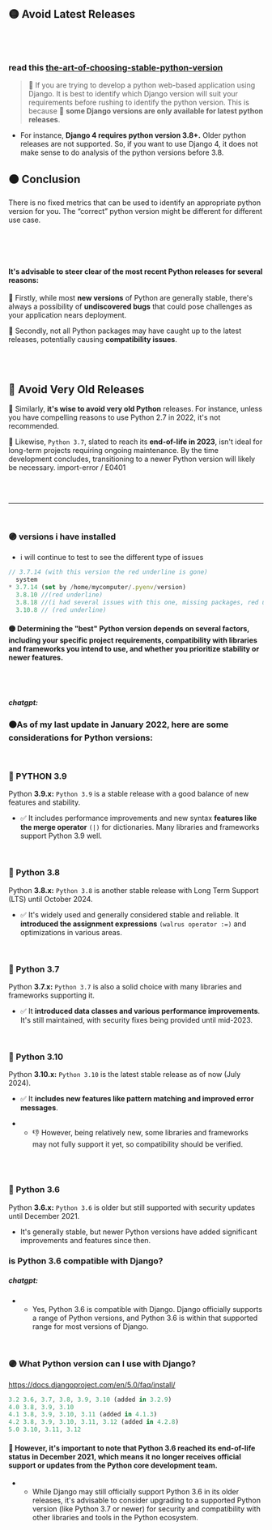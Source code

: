 ## 🟡 Avoid Latest Releases

<br>
<br>

### read this [the-art-of-choosing-stable-python-version](https://medium.com/@rishabhojha11/the-art-of-choosing-stable-python-version-70a7c755467b)

> 🔴 If you are trying to develop a python web-based application using Django. It is best to identify which Django version will suit your requirements before rushing to identify the python version. This is because 👾 **some Django versions are only available for latest python releases**.

- For instance, **Django 4 requires python version 3.8+.** Older python releases are not supported. So, if you want to use Django 4, it does not make sense to do analysis of the python versions before 3.8.

## 🟠 Conclusion
There is no fixed metrics that can be used to identify an appropriate python version for you. The “correct” python version might be different for different use case.

<br>
<br>
<br>

#### It's advisable to steer clear of the most recent Python releases for several reasons:


  🔸 Firstly, while most **new versions** of Python are generally stable, there's always a possibility of **undiscovered bugs** that could pose challenges as your application nears deployment.

 🔸 Secondly, not all Python packages may have caught up to the latest releases, potentially causing **compatibility issues**.


<br>

<br>

## 🔴 Avoid Very Old Releases


🔸 Similarly, **it's wise to avoid very old Python** releases. For instance, unless you have compelling reasons to use Python 2.7 in 2022, it's not recommended.

🔸 Likewise, `Python 3.7`, slated to reach its **end-of-life in 2023**, isn't ideal for long-term projects requiring ongoing maintenance. By the time development concludes, transitioning to a newer Python version will likely be necessary.
import-error / E0401


<br>
<br>

---

<br>



### 🟣 versions i have installed

- i will continue to test to see the different type of issues

```javascript
// 3.7.14 (with this version the red underline is gone)
  system
* 3.7.14 (set by /home/mycomputer/.pyenv/version)
  3.8.10 //(red underline)
  3.8.18 //(i had several issues with this one, missing packages, red underline)
  3.10.8 // (red underline)

```




#### 🟡 Determining the "best" Python version depends on several factors, including your specific project requirements, compatibility with libraries and frameworks you intend to use, and whether you prioritize stability or newer features.

<br>
<br>

##### chatgpt:

### 🟠As of my last update in January 2022, here are some considerations for Python versions:

<br>

### 🔸 PYTHON 3.9

Python **3.9.x:** `Python 3.9` is a stable release with a good balance of new features and stability.

- ✅ It includes performance improvements and new syntax **features like the merge operator** `(|)` for dictionaries. Many libraries and frameworks support Python 3.9 well.


<br>

### 🔸 Python 3.8

Python **3.8.x:** `Python 3.8` is another stable release with Long Term Support (LTS) until October 2024.

- ✅ It's widely used and generally considered stable and reliable. It **introduced the assignment expressions** `(walrus operator :=)` and optimizations in various areas.

<br>


### 🔸 Python 3.7

Python **3.7.x:** `Python 3.7` is also a solid choice with many libraries and frameworks supporting it.

- ✅ It **introduced data classes and various performance improvements**. It's still maintained, with security fixes being provided until mid-2023.

<br>

### 🔸 Python 3.10

Python **3.10.x:** `Python 3.10` is the latest stable release as of now (July 2024).

- ✅ It **includes new features like pattern matching and improved error messages**.

- - 👎 However, being relatively new, some libraries and frameworks may not fully support it yet, so compatibility should be verified.


<br>
<br>

### 🔸 Python 3.6

Python **3.6.x:** `Python 3.6` is older but still supported with security updates until December 2021.

-  It's generally stable, but newer Python versions have added significant improvements and features since then.

### is Python 3.6 compatible with Django?

##### chatgpt:

- - Yes, Python 3.6 is compatible with Django. Django officially supports a range of Python versions, and Python 3.6 is within that supported range for most versions of Django.


<br>

### 🟣 What Python version can I use with Django?

https://docs.djangoproject.com/en/5.0/faq/install/

```javascript
3.2	3.6, 3.7, 3.8, 3.9, 3.10 (added in 3.2.9)
4.0	3.8, 3.9, 3.10
4.1	3.8, 3.9, 3.10, 3.11 (added in 4.1.3)
4.2	3.8, 3.9, 3.10, 3.11, 3.12 (added in 4.2.8)
5.0	3.10, 3.11, 3.12
```

#### 🔴 However, it's important to note that Python 3.6 reached its end-of-life status in December 2021, which means it no longer receives official support or updates from the Python core development team.

- - While Django may still officially support Python 3.6 in its older releases, it's advisable to consider upgrading to a supported Python version (like Python 3.7 or newer) for security and compatibility with other libraries and tools in the Python ecosystem.